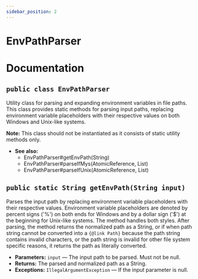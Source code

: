 ```yaml
---
sidebar_position: 2
---
```


# EnvPathParser

# Documentation

## `public class EnvPathParser`

Utility class for parsing and expanding environment variables in file paths. This class provides static methods for parsing input paths, replacing environment variable placeholders with their respective values on both Windows and Unix-like systems.

<b>Note:</b> This class should not be instantiated as it consists of static utility methods only.

- **See also:**
  - EnvPathParser#getEnvPath(String)
  - EnvPathParser#parseIfMys(AtomicReference, List)
  - EnvPathParser#parseIfUnix(AtomicReference, List)

## `public static String getEnvPath(String input)`

Parses the input path by replacing environment variable placeholders with their respective values. Environment variable placeholders are denoted by percent signs ('%') on both ends for Windows and by a dollar sign ('$') at the beginning for Unix-like systems. The method handles both styles. After parsing, the method returns the normalized path as a String, or if when path string cannot be converted into a `{@link Path}` because the path string contains invalid characters, or the path string is invalid for other file system specific reasons, it returns the path as literally converted.

- **Parameters:** `input` — The input path to be parsed. Must not be null.
- **Returns:** The parsed and normalized path as a String.
- **Exceptions:** `IllegalArgumentException` — If the input parameter is null.
